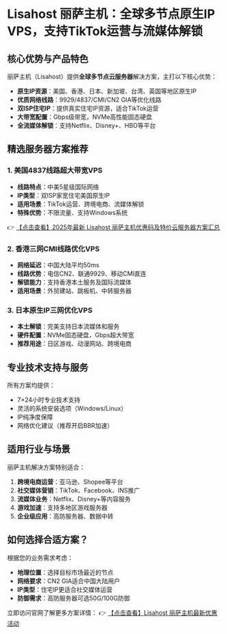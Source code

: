 # Lisahost 丽萨主机：全球多节点原生IP VPS，支持TikTok运营与流媒体解锁

## 核心优势与产品特色

丽萨主机（Lisahost）提供**全球多节点云服务器**解决方案，主打以下核心优势：

- **原生IP资源**：美国、香港、日本、新加坡、台湾、英国等地区原生IP
- **优质网络线路**：9929/4837/CMI/CN2 GIA等优化线路
- **双ISP住宅IP**：提供真实住宅IP资源，适合TikTok运营
- **大带宽配置**：Gbps级带宽，NVMe高性能固态硬盘
- **全流媒体解锁**：支持Netflix、Disney+、HBO等平台

## 精选服务器方案推荐

### 1. 美国4837线路超大带宽VPS
- **线路特点**：中美5星级国际网络
- **IP类型**：双ISP家宽住宅美国原生IP
- **适用场景**：TikTok运营、跨境电商、流媒体解锁
- **特殊优势**：不限流量、支持Windows系统

👉 [【点击查看】2025年最新 Lisahost 丽萨主机优惠码及特价云服务器方案汇总](https://bit.ly/lisazhuji)

### 2. 香港三网CMI线路优化VPS
- **网络延迟**：中国大陆平均50ms
- **线路优势**：电信CN2、联通9929、移动CMI直连
- **解锁能力**：支持香港本土服务及国际流媒体
- **适用场景**：外贸建站、跳板机、中转服务器

### 3. 日本原生IP三网优化VPS
- **本土解锁**：完美支持日本流媒体和服务
- **硬件配置**：NVMe固态硬盘，Gbps超大带宽
- **推荐用途**：日区游戏、动漫网站、跨境电商

## 专业技术支持与服务

所有方案均提供：
- 7×24小时专业技术支持
- 灵活的系统安装选项（Windows/Linux）
- IP纯净度保障
- 网络优化建议（推荐开启BBR加速）

## 适用行业与场景

丽萨主机解决方案特别适合：
1. **跨境电商运营**：亚马逊、Shopee等平台
2. **社交媒体营销**：TikTok、Facebook、INS推广
3. **流媒体业务**：Netflix、Disney+等内容服务
4. **游戏加速**：支持多地区游戏服务器
5. **企业级应用**：高防服务器、数据中转

## 如何选择合适方案？

根据您的业务需求考虑：
- **地理位置**：选择目标市场最近的节点
- **网络要求**：CN2 GIA适合中国大陆用户
- **IP类型**：住宅IP更适合社交媒体运营
- **防御需求**：高防服务器可选50G/100G防御

立即访问官网了解更多方案详情：
👉 [【点击查看】Lisahost 丽萨主机最新优惠活动](https://bit.ly/lisazhuji)